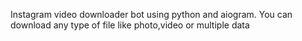Instagram video downloader bot using python and aiogram. You can download any type of file like photo,video or multiple data
